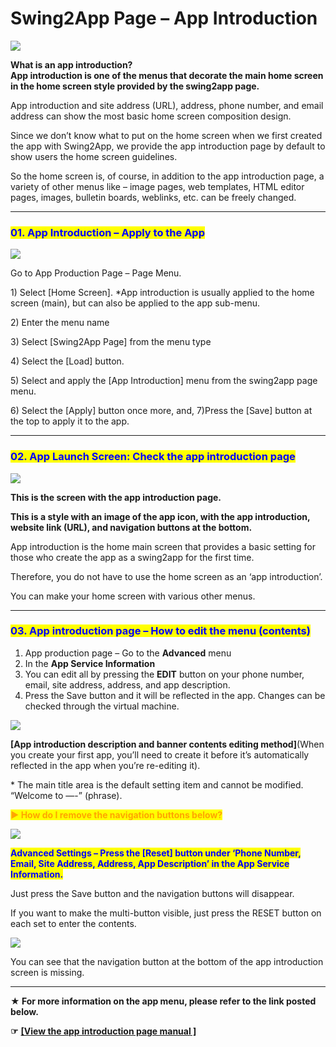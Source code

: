# Swing2App Page – App Introduction

![](https://support.swing2app.com/wp-content/uploads/2019/06/swing\_intro.png)

**What is an app introduction?**\
**App introduction is one of the menus that decorate the main home screen in the home screen style provided by the swing2app page.**

App introduction and site address (URL), address, phone number, and email address can show the most basic home screen composition design.

Since we don’t know what to put on the home screen when we first created the app with Swing2App, we provide the app introduction page by default to show users the home screen guidelines.

So the home screen is, of course, in addition to the app introduction page, a variety of other menus like – image pages, web templates, HTML editor pages, images, bulletin boards, weblinks, etc.  can be freely changed.

***

### <mark style="color:blue;">**01. App Introduction – Apply to the App**</mark>

![](https://support.swing2app.com/wp-content/uploads/2019/06/appintro-e1587652751614.png)

Go to App Production Page – Page Menu.

1\) Select \[Home Screen]. \*App introduction is usually applied to the home screen (main), but can also be applied to the app sub-menu.

2\) Enter the menu name

3\) Select \[Swing2App Page] from the menu type

4\) Select the \[Load] button.

5\) Select and apply the \[App Introduction] menu from the swing2app page menu.

6\) Select the \[Apply] button once more, and, 7)Press the \[Save] button at the top to apply it to the app.

***

### <mark style="color:blue;">**02. App Launch Screen: Check the app introduction page**</mark>

![](https://support.swing2app.com/wp-content/uploads/2018/10/zero0.png)

**This is the screen with the app introduction page.**

**This is a style with an image of the app icon, with the app introduction, website link (URL), and navigation buttons at the bottom.**

App introduction is the home main screen that provides a basic setting for those who create the app as a swing2app for the first time.

Therefore, you do not have to use the home screen as an ‘app introduction’.

You can make your home screen with various other menus.

***

### <mark style="color:blue;">**03. App introduction page – How to edit the menu (contents)**</mark>

1. App production page – Go to the **Advanced** menu
2. In the **App Service Information**
3. You can edit all by pressing the **EDIT** button on your phone number, email, site address, address, and app description.
4. Press the Save button and it will be reflected in the app. Changes can be checked through the virtual machine.

![](https://support.swing2app.com/wp-content/uploads/2018/09/info.png)

**\[App introduction description and banner contents editing method]**(When you create your first app, you’ll need to create it before it’s automatically reflected in the app when you’re re-editing it).

\* The main title area is the default setting item and cannot be modified. “Welcome to —-” (phrase).



<mark style="color:orange;">**▶ How do I remove the navigation buttons below?**</mark>

![](https://support.swing2app.com/wp-content/uploads/2019/06/%EB%85%B9%ED%99%94\_2020\_05\_12\_19\_44\_43\_329.gif)

<mark style="color:blue;">**Advanced Settings – Press the \[Reset] button under ‘Phone Number, Email, Site Address, Address, App Description’ in the App Service Information.**</mark>

Just press the Save button and the navigation buttons will disappear.

If you want to make the multi-button visible, just press the RESET button on each set to enter the contents.

![](https://support.swing2app.com/wp-content/uploads/2019/06/screen\_reset.png)

You can see that the navigation button at the bottom of the app introduction screen is missing.

***

**★ For more information on the app menu, please refer to the link posted below.**

**☞**  [**\[View the app introduction page manual \]**](appintroductionpage.md)
